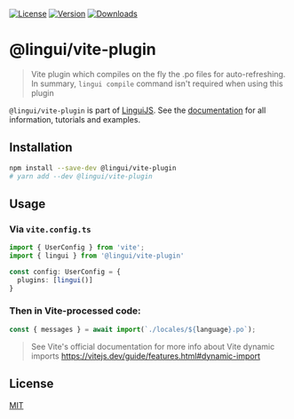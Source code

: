 [![License][badge-license]][license]
[![Version][badge-version]][package]
[![Downloads][badge-downloads]][package]

# @lingui/vite-plugin

> Vite plugin which compiles on the fly the .po files for auto-refreshing. In summary, `lingui compile` command isn't required when using this plugin

`@lingui/vite-plugin` is part of [LinguiJS][linguijs]. See the [documentation][documentation] for all information, tutorials and examples.

## Installation

```sh
npm install --save-dev @lingui/vite-plugin
# yarn add --dev @lingui/vite-plugin
```

## Usage

### Via `vite.config.ts`

```ts
import { UserConfig } from 'vite';
import { lingui } from '@lingui/vite-plugin'

const config: UserConfig = {
  plugins: [lingui()]
}
```

### Then in Vite-processed code: 

```ts
const { messages } = await import(`./locales/${language}.po`);
```
> See Vite's official documentation for more info about Vite dynamic imports 
> https://vitejs.dev/guide/features.html#dynamic-import


## License

[MIT][license]

[license]: https://github.com/lingui/js-lingui/blob/main/LICENSE
[linguijs]: https://github.com/lingui/js-lingui
[documentation]: https://lingui.dev/
[package]: https://www.npmjs.com/package/@lingui/vite-plugin
[badge-downloads]: https://img.shields.io/npm/dw/@lingui/vite-plugin.svg
[badge-version]: https://img.shields.io/npm/v/@lingui/vite-plugin.svg
[badge-license]: https://img.shields.io/npm/l/@lingui/vite-plugin.svg
